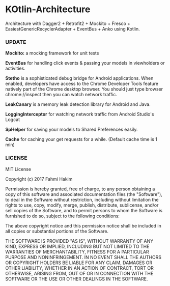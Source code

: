 # KOtlin-Architecture
Architecture with Dagger2 + Retrofit2 + Mockito + Fresco + EasiestGenericRecyclerAdapter + EventBus + Anko using Kotlin. 


### UPDATE

**Mockito:** a mocking framework for unit tests

**EventBus** for handling click events & passing your models in viewholders or activities.

**Stetho** is a sophisticated debug bridge for Android applications. When enabled, developers have access to the Chrome Developer Tools 
feature natively part of the Chrome desktop browser. You should just type browser chrome://inspect then you can watch network traffic.

**LeakCanary** is a memory leak detection library for Android and Java. 

**LoggingInterceptor** for watching network traffic from Android Studio's Logcat

**SpHelper** for saving your models to Shared Preferences easily.

**Cache** for caching your get requests for a while. (Default cache time is 1 min)



### LICENSE

MIT License

Copyright (c) 2017 Fahmi Hakim

Permission is hereby granted, free of charge, to any person obtaining a copy
of this software and associated documentation files (the "Software"), to deal
in the Software without restriction, including without limitation the rights
to use, copy, modify, merge, publish, distribute, sublicense, and/or sell
copies of the Software, and to permit persons to whom the Software is
furnished to do so, subject to the following conditions:

The above copyright notice and this permission notice shall be included in all
copies or substantial portions of the Software.

THE SOFTWARE IS PROVIDED "AS IS", WITHOUT WARRANTY OF ANY KIND, EXPRESS OR
IMPLIED, INCLUDING BUT NOT LIMITED TO THE WARRANTIES OF MERCHANTABILITY,
FITNESS FOR A PARTICULAR PURPOSE AND NONINFRINGEMENT. IN NO EVENT SHALL THE
AUTHORS OR COPYRIGHT HOLDERS BE LIABLE FOR ANY CLAIM, DAMAGES OR OTHER
LIABILITY, WHETHER IN AN ACTION OF CONTRACT, TORT OR OTHERWISE, ARISING FROM,
OUT OF OR IN CONNECTION WITH THE SOFTWARE OR THE USE OR OTHER DEALINGS IN THE
SOFTWARE.
